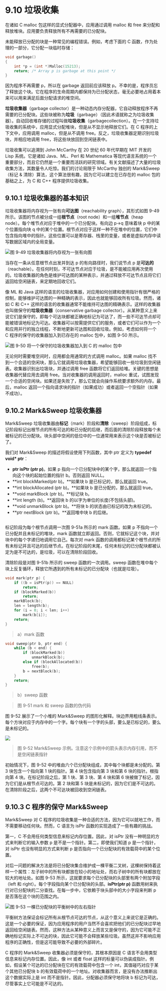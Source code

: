 # 9.10 垃圾收集

在诸如 C malloc 包这样的显式分配器中，应用通过调用 malloc 和 free 来分配和释放堆块。应用要负责释放所有不再需要的已分配块。

未能释放已分配的块是一种常见的编程错误。例如，考虑下面的 C 函数，作为处理的一部分，它分配一块临时存储：

```c
void garbage()
{
    int *p = (int *)Malloc(15213);
    return; /* Array p is garbage at this point */
}
```

因为程序不再需要 p，所以在 garbage 返回前应该释放 p。不幸的是，程序员忘了释放这个块。它在程序的生命周期内都保持为已分配状态，毫无必要地占用着本来可以用来满足后面分配请求的堆空间。

**垃圾收集器**（garbage collector）是一种动态内存分配器，它自动释放程序不再需要的已分配块。这些块被称为**垃圾**（garbage）（因此术语就称之为垃圾收集器）。自动回收堆存储的过程叫做**垃圾收集**（garbagecollection）。在一个支持垃圾收集的系统中，应用显式分配堆块，但是从不显示地释放它们。在 C 程序的上下文中，应用调用 malloc，但是从不调用 free。反之，垃圾收集器定期识别垃圾块，并相应地调用 free，将这些块放回到空闲链表中。

垃圾收集可以追溯到 John McCarthy 在 20 世纪 60 年代早期在 MIT 开发的 Lisp 系统。它是诸如 Java、ML、Perl 和 Mathematica 等现代语言系统的一个重要部分，而且它仍然是一个重要而活跃的研究领域。有关文献描述了大量的垃圾收集方法，其数量令人吃惊。我们的讨论局限于 McCarthy 独创的 Mark&Sweep（标记 & 清除）算法，这个算法很有趣，因为它可以建立在已存在的 malloc 包的基础之上，为 C 和 C++ 程序提供垃圾收集。

## 9.10.1 垃圾收集器的基本知识

垃圾收集器将内存视为一张有向**可达图**（reachability graph），其形式如图 9-49 所示。该图的节点被分成一组**根节点**（root node）和一组**堆节点**（heap node）。每个堆节点对应于堆中的一个已分配块。有向边 p→q 意味着块 p 中的某个位置指向块 q 中的某个位置。根节点对应于这样一种不在堆中的位置，它们中包含指向堆中的指针。这些位置可以是寄存器、栈里的变量，或者是虚拟内存中读写数据区域内的全局变量。

![&#x56FE; 9-49 &#x5783;&#x573E;&#x6536;&#x96C6;&#x5668;&#x5C06;&#x5185;&#x5B58;&#x89C6;&#x4E3A;&#x4E00;&#x5F20;&#x6709;&#x5411;&#x56FE;](../../.gitbook/assets/09-49%20垃圾收集器将内存视为一张有向图.png)

当存在一条从任意根节点出发并到达 p 的有向路径时，我们说节点 p 是**可达的**（reachable）。在任何时刻，不可达节点对应于垃圾，是不能被应用再次使用的。垃圾收集器的角色是维护可达图的某种表示，并通过释放不可达节点且将它们返回给空闲链表，来定期地回收它们。

像 ML 和 Java 这样的语言的垃圾收集器，对应用如何创建和使用指针有很严格的控制，能够维护可达图的一种精确的表示，因此也就能够回收所有垃圾。然而，诸如 C 和 C++ 这样的语言的收集器通常不能维持可达图的精确表示。这样的收集器也叫做保守的**垃圾收集器**（conservative garbage collector）。从某种意义上来说它们是保守的，即每个可达块都被正确地标记为可达了，而一些不可达节点却可能被错误地标记为可达。收集器可以按需提供它们的服务，或者它们可以作为一个和应用并行的独立线程，不断地更新可达图和回收垃圾。例如，考虑如何将一个 C 程序的保守的收集器加入到已存在的 malloc 包中，如图 9-50 所示。

![&#x56FE; 9-50 &#x5C06;&#x4E00;&#x4E2A;&#x4FDD;&#x5B88;&#x7684;&#x5783;&#x573E;&#x6536;&#x96C6;&#x5668;&#x52A0;&#x5165;&#x5230; C &#x7684; malloc &#x5305;&#x4E2D;](../../.gitbook/assets/09-50%20将一个保守的垃圾收集器加入到c的malloc包中.png)

无论何时需要堆空间时，应用都会用通常的方式调用 malloc。如果 malloc 找不到一个合适的空闲块，那么它就调用垃圾收集器，希望能够回收一些垃圾到空闲链表。收集器识别出垃圾块，并通过调用 free 函数将它们返回给堆。关键的思想是收集器代替应用去调用 free。当对收集器的调用返回时，malloc 重试，试图发现一个合适的空闲块。如果还是失败了，那么它就会向操作系统要求额外的内存。最后，malloc 返回一个指向请求块的指针（如果成功）或者返回一个空指针（如果不成功）。

## 9.10.2 Mark&Sweep 垃圾收集器

Mark&Sweep 垃圾收集器由**标记**（mark）阶段和**清除**（sweep）阶段组成，标记阶段标记出根节点的所有可达的和已分配的后继，而后面的清除阶段释放每个未被标记的已分配块。块头部中空闲的低位中的一位通常用来表示这个块是否被标记了。

我们对 Mark&Sweep 的描述将假设使用下列函数，其中 ptr 定义为 **typedef void\* ptr**：

* **ptr isPtr \(ptr p\)**。如果 p 指向一个已分配块中的某个字，那么就返回一个指向这个块的起始位置的指针 b。否则返回 NULL。
* **int blockMarked\(ptr b\)。**如果块 b 是已标记的，那么就返回 true。
* **int blockAllocated \(ptr b\)。**如果块 b 是已分配的，那么就返回 true。
* **void markBlock \(ptr b\)。**标记块 b。
* **int length \(b\)。**返回块 b 的以字为单位的长度\(不包括头部\)。
* **void unmarkBlock \(ptr b\)。**将块 b 的状态由已标记的改为未标记的。
* **ptr nextBlock \(ptr b\)。**返回堆中块 b 的后继。

```c

```

标记阶段为每个根节点调用一次图 9-51a 所示的 mark 函数。如果 p 不指向一个已分配并且未标记的堆块，mark 函数就立即返回。否则，它就标记这个块，并对块中的每个字递归地调用它自己。每次对 mark 函数的调用都标记某个根节点的所有未标记并且可达的后继节点。在标记阶段的末尾，任何未标记的已分配块都被认定为是不可达的，是垃圾，可以在清除阶段回收。

清除阶段是对图 9-51b 所示的 sweep 函数的一次调用。sweep 函数在堆中每个块上反复循环，释放它所遇到的所有未标记的已分配块（也就是垃圾）。

```c
void mark(ptr p) {
    if ((b = isPtr(p)) == NULL)
        return;
    if (blockMarked(b))
        return;
    markBlock(b);
    len = length(b);
    for (i = 0; i < len; i++)
        mark(b[i]);
    return;
}
```

> a）mark 函数

```c
void sweep(ptr b, ptr end) {
    while (b < end) {
        if (blockMarked(b))
            unmarkBlock(b);
        else if (blockAllocated(b))
            free(b);
        b = nextBlock(b);
    }
    return;
}
```

> b）sweep 函数

> 图 9-51 mark 和 sweep 函数的伪代码

图 9-52 展示了一个小堆的 Mark&Sweep 的图形化解释。块边界用粗线条表示。每个方块对应于内存中的一个字。每个块有一个字的头部，要么是已标记的，要么是未标记的。

![](../../.gitbook/assets/0952-marksweep-shi-li-.png)

> 图 9-52 Mark&Sweep 示例。注意这个示例中的箭头表示内存引用，而不是空闲链表指针

初始情况下，图 9-52 中的堆由六个已分配块组成，其中每个块都是未分配的。第 3 块包含一个指向第 1 块的指针。第 4 块包含指向第 3 块和第 6 块的指针。根指向第 4 块。在标记阶段之后，第 1 块、第 3 块、第 4 块和第 6 块被做了标记，因为它们是从根节点可达的。第 2 块和第 5 块是未标记的，因为它们是不可达的。在清除阶段之后，这两个不可达块被回收到空闲链表。

## 9.10.3 C 程序的保守 Mark&Sweep

Mark&Sweep 对 C 程序的垃圾收集是一种合适的方法，因为它可以就地工作，而不需要移动任何块。然而，C 语言为 isPtr 函数的实现造成了一些有趣的挑战。

第一，C 不会用任何类型信息来标记内存位置。因此，对 isPtr 没有一种明显的方式来判断它的输入参数 p 是不是一个指针。第二，即使我们知道 p 是一个指针，对 isPtr 也没有明显的方式来判断 p 是否指向一个已分配块的有效载荷中的某个位置。

对后一问题的解决方法是将已分配块集合维护成一棵平衡二叉树，这棵树保持着这样一个属性：左子树中的所有块都放在较小的地址处，而右子树中的所有块都放在较大的地址处。如图 9-53 所示，这就要求每个已分配块的头部里有两个附加字段（left 和 right）。每个字段指向某个已分配块的头部。**isPtr\(ptr p\)** 函数用树来执行对已分配块的二分查找。在每一步中，它依赖于块头部中的大小字段来判断 p 是否落在这个块的范围之内。

![&#x56FE; 9-53 &#x4E00;&#x68F5;&#x5DF2;&#x5206;&#x914D;&#x5757;&#x7684;&#x5E73;&#x8861;&#x6811;&#x4E2D;&#x7684;&#x5DE6;&#x53F3;&#x6307;&#x9488;](../../.gitbook/assets/09-53%20一课已分配块的平衡树中的左右指针.png)

平衡树方法保证会标记所有从根节点可达的节点，从这个意义上来说它是正确的。这是一个必要的保证，因为应用程序的用户当然不会喜欢把他们的已分配块过早地返回给空闲链表。然而，这种方法从某种意义上而言又是保守的，因为它可能不正确地标记实际上不可达的块，因此它可能不会释放某些垃圾。虽然这并不影响应用程序的正确性，但是这可能导致不必要的外部碎片。

C 程序的 Mark&Sweep 收集器必须是保守的，其根本原因是 C 语言不会用类型信息来标记内存位置。因此，像 int 或者 float 这样的标量可以伪装成指针。例如，假设某个可达的已分配块在它的有效载荷中包含一个 int，其值碰巧对应于某个其他已分配块 b 的有效载荷中的一个地址。对收集器而言，是没有办法推断出这个数据实际上是 int 而不是指针。因此，分配器必须保守地将块 b 标记为可达，尽管事实上它可能是不可达的。


